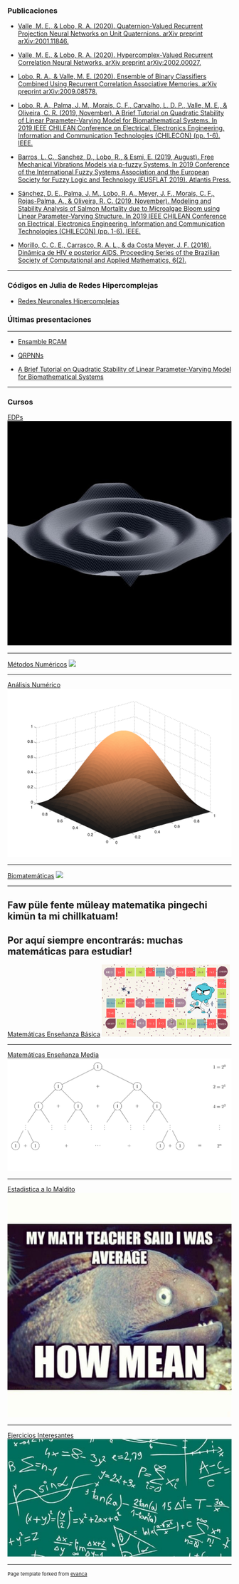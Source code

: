 ### Publicaciones
- [Valle, M. E., & Lobo, R. A. (2020). Quaternion-Valued Recurrent Projection Neural Networks on Unit Quaternions. arXiv preprint arXiv:2001.11846.](https://www.sciencedirect.com/science/article/pii/S0304397520304989?via%3Dihub)

- [Valle, M. E., & Lobo, R. A. (2020). Hypercomplex-Valued Recurrent Correlation Neural Networks. arXiv preprint arXiv:2002.00027.](https://www.researchgate.net/publication/339015274_Hypercomplex-Valued_Recurrent_Correlation_Neural_Networks)

- [Lobo, R. A., & Valle, M. E. (2020). Ensemble of Binary Classifiers Combined Using Recurrent Correlation Associative Memories. arXiv preprint arXiv:2009.08578.](https://www.researchgate.net/publication/344324769_Ensemble_of_Binary_Classifiers_Combined_Using_Recurrent_Correlation_Associative_Memories)

- [Lobo, R. A., Palma, J. M., Morais, C. F., Carvalho, L. D. P., Valle, M. E., & Oliveira, C. R. (2019, November). A Brief Tutorial on Quadratic Stability of Linear Parameter-Varying Model for Biomathematical Systems. In 2019 IEEE CHILEAN Conference on Electrical, Electronics Engineering, Information and Communication Technologies (CHILECON) (pp. 1-6). IEEE.](https://www.researchgate.net/publication/339173760_A_Brief_Tutorial_on_Quadratic_Stability_of_Linear_Parameter-Varying_Model_for_Biomathematical_Systems)

- [Barros, L. C., Sanchez, D., Lobo, R., & Esmi, E. (2019, August). Free Mechanical Vibrations Models via p-fuzzy Systems. In 2019 Conference of the International Fuzzy Systems Association and the European Society for Fuzzy Logic and Technology (EUSFLAT 2019). Atlantis Press.](https://www.researchgate.net/publication/335809207_Free_Mechanical_Vibrations_Models_via_p-fuzzy_Systems)

- [Sánchez, D. E., Palma, J. M., Lobo, R. A., Meyer, J. F., Morais, C. F., Rojas-Palma, A., & Oliveira, R. C. (2019, November). Modeling and Stability Analysis of Salmon Mortality due to Microalgae Bloom using Linear Parameter-Varying Structure. In 2019 IEEE CHILEAN Conference on Electrical, Electronics Engineering, Information and Communication Technologies (CHILECON) (pp. 1-6). IEEE.](https://www.researchgate.net/publication/335809207_Free_Mechanical_Vibrations_Models_via_p-fuzzy_Systems)

- [Morillo, C. C. E., Carrasco, R. A. L., & da Costa Meyer, J. F. (2018). Dinâmica de HIV e posterior AIDS. Proceeding Series of the Brazilian Society of Computational and Applied Mathematics, 6(2).](https://www.researchgate.net/publication/329788475_Dinamica_de_HIV_e_posterior_AIDS)

---
### Códigos en Julia de Redes Hipercomplejas

- [Redes Neuronales Hipercomplejas](https://github.com/fitolobo)

### Últimas presentaciones 
---
- [Ensamble RCAM](https://www.youtube.com/watch?v=UUG2lNxfjpI&t=2s) 

- [QRPNNs](/pdf/BRACIS_19_Presentacion.pdf) 

- [A Brief Tutorial on Quadratic Stability of Linear Parameter-Varying Model for Biomathematical Systems](/pdf/SLIDE_206_jmp.pdf) 

---

### Cursos

[EDPs](/pdf/EDP.pdf)
<img src="images/wave.jpg?raw=true"/>

---
[Métodos Numéricos](/sample_page_3.html)
<img src="images/dummy_thumbnail.jpg?raw=true"/>

---
[Análisis Numérico](/sample_page_3.html)
<img src="images/real.png?raw=true"/>

---
[Biomatemáticas](/sample_page_3.html)
<img src="images/dummy_thumbnail.jpg?raw=true"/>

---

## Faw püle fente müleay matematika pingechi kimün ta mi chillkatuam!
## Por aquí siempre encontrarás: muchas matemáticas para estudiar!

[Matemáticas Enseñanza Básica](/pdf/Curso_Isidora.pdf)
<img src="images/juego.png?raw=true" style="width: 30vw; min-width: 150px;" alt="Logo" />

---
[Matemáticas Enseñanza Media](/pdf/Curso_Maite.pdf)
<img src="images/tikz.png?raw=true"/>

---
[Estadistica a lo Maldito](/sample_page_3.html)
<img src="images/meme.jpeg?raw=true"/>

---
[Ejercicios Interesantes](/sample_page.md)
<img src="images/fondo.jpg?raw=true"/>


---
<p style="font-size:11px">Page template forked from <a href="https://github.com/evanca/quick-portfolio">evanca</a></p>
<!-- Remove above link if you don't want to attibute -->
